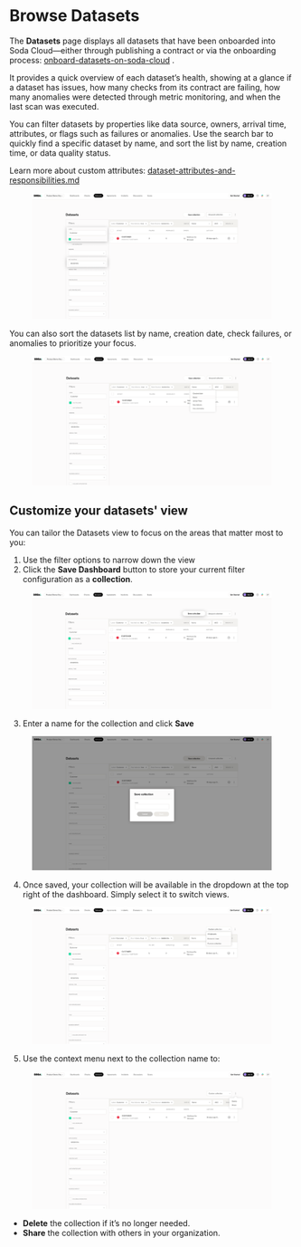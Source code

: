 # Browse Datasets

The **Datasets** page displays all datasets that have been onboarded into Soda Cloud—either through publishing a contract or via the onboarding process:  [onboard-datasets-on-soda-cloud](../onboard-datasets-on-soda-cloud/ "mention") .

It provides a quick overview of each dataset’s health, showing at a glance if a dataset has issues, how many checks from its contract are failing, how many anomalies were detected through metric monitoring, and when the last scan was executed.

You can filter datasets by properties like data source, owners, arrival time, attributes, or flags such as failures or anomalies. Use the search bar to quickly find a specific dataset by name, and sort the list by name, creation time, or data quality status.

Learn more about custom attributes:  [dataset-attributes-and-responsibilities.md](../dataset-attributes-and-responsibilities.md "mention")

<figure><img src="../.gitbook/assets/dataset-filter.png" alt=""><figcaption></figcaption></figure>

You can also sort the datasets list by name, creation date, check failures, or anomalies to prioritize your focus.

<figure><img src="../.gitbook/assets/Screenshot 2025-05-29 at 4.59.25 PM.png" alt=""><figcaption></figcaption></figure>

## Customize your datasets' view

You can tailor the Datasets view to focus on the areas that matter most to you:

1. Use the filter options to narrow down the view
2. Click the **Save Dashboard** button to store your current filter configuration as a **collection**.

<figure><img src="../.gitbook/assets/dataset-save-collection.png" alt=""><figcaption></figcaption></figure>

3. Enter a name for the collection and click **Save**

<figure><img src="../.gitbook/assets/Screenshot 2025-05-29 at 4.54.38 PM.png" alt=""><figcaption></figcaption></figure>

4. Once saved, your collection will be available in the dropdown at the top right of the dashboard. Simply select it to switch views.

<figure><img src="../.gitbook/assets/Screenshot 2025-05-29 at 4.54.52 PM.png" alt=""><figcaption></figcaption></figure>

5. Use the context menu next to the collection name to:

<figure><img src="../.gitbook/assets/Screenshot 2025-05-29 at 4.54.58 PM.png" alt=""><figcaption></figcaption></figure>

* **Delete** the collection if it’s no longer needed.
* **Share** the collection with others in your organization.
